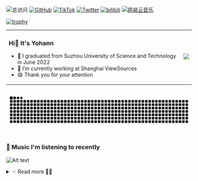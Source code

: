 ![总访问](https://komarev.com/ghpvc/?username=Yohann0617&color=green&style=flat-square&label=views)
[![GitHub](https://img.shields.io/badge/dynamic/json?logo=github&label=GitHub&labelColor=495867&color=green&query=%24.data.totalSubs&url=https%3A%2F%2Fapi.spencerwoo.com%2Fsubstats%2F%3Fsource%3Dgithub%26queryKey%3DYohann0617&style=flat-square)](https://github.com/Yohann0617)
[![TikTok](https://img.shields.io/badge/dynamic/json?logo=TikTok&logoColor=black&label=TikTok&labelColor=f5efef&color=green&query=%24.data.totalSubs&url=https%3A%2F%2Fapi.spencerwoo.com%2Fsubstats%2F%3Fsource%3Dgithub%26queryKey%3Dhayschan&style=flat-square)](https://www.tiktok.com/@yohann.fan?is_from_webapp=1&sender_device=pc)
[![Twitter](https://img.shields.io/badge/dynamic/json?logo=Twitter&logoColor=blue&label=Twitter&labelColor=62CCF0&color=green&query=%24.data.totalSubs&url=https%3A%2F%2Fapi.spencerwoo.com%2Fsubstats%2F%3Fsource%3Dtwitter%26queryKey%3Dfanyuhui617&style=flat-square)](https://twitter.com/fanyuhui617)
[![bilibili](https://img.shields.io/badge/dynamic/json?logo=bilibili&logoColor=FA0B9A&label=bilibili&labelColor=F07FC3&color=green&query=%24.data.totalSubs&url=https%3A%2F%2Fapi.spencerwoo.com%2Fsubstats%2F%3Fsource%3Dbilibili%26queryKey%3D307091821&style=flat-square)](https://space.bilibili.com/307091821)
[![网易云音乐](https://img.shields.io/badge/dynamic/json?logo=网易云音乐&logoColor=red&label=网易云音乐&labelColor=red&color=green&query=%24.data.totalSubs&url=https%3A%2F%2Fapi.spencerwoo.com%2Fsubstats%2F%3Fsource%3DneteaseMusic%26queryKey%3D504017687&style=flat-square)](https://music.163.com/#/user/home?id=504017687)

<!-- 
[![Gitee](https://img.shields.io/badge/dynamic/json?logo=Gitee&logoColor=red&label=Gitee&labelColor=e59082&color=green&query=%24.data.totalSubs&url=https%3A%2F%2Fapi.spencerwoo.com%2Fsubstats%2F%3Fsource%3Dfeedly%257Cinoreader%257CfeedsPub%26queryKey%3Dhttps://haysc.tech/feed.xml&style=flat-square)](https://gitee.com/fan-yuhui)
-->

[![trophy](https://github-profile-trophy.vercel.app/?username=Yohann0617&column=-1)](https://github.com/Yohann0617/github-profile-trophy)

<table >
  <tr>
    <td>
      <h3>Hi👋 It's Yohann</h3>
      <ul>
        <li>📖 I graduated from Suzhou University of Science and Technology in June 2022</li>
        <li>🔭 I’m currently working at Shanghai ViewSources</li>
        <li>😄 Thank you for your attention</li>
      </ul>
    </td>
    <td>
      <img src="https://github-readme-stats.vercel.app/api?username=Yohann0617&show_icons=true&icon_color=blue&text_color=718096&bg_color=ffffff&hide_title=true" />
    </td>
  </tr>
</table>

### ![Yohann's github activity graph](https://raw.githubusercontent.com/Yohann0617/Yohann0617/output/github-contribution-grid-snake.svg)

### 🎵 Music I'm listening to recently

![Alt text](https://spotify-recently-played-readme.vercel.app/api?user=31nwdje3btitlnljdf3en2wrcl2u&width=1000&count=5)

<details>
    <summary> ☜ Read more 👨‍💻</summary>
<br>

|   Total Visitors:   |   ![Visitor Count](https://profile-counter.glitch.me/Yohann0617/count.svg)   | 
| ---- | ---- |
|  🔗 self-created VPN subscription address (base64) | [subscription address](https://chrome-go.19990617.xyz) |
|  📑 how to use VPS to build VPN  |  [build VPN with VPS](https://github.com/Yohann0617/config/tree/main/cloudflare/vps) |
|  📌 build cloudflare worker  |  [cloudflare worker](https://github.com/Yohann0617/config/tree/main/cloudflare/worker)  |
|  ☁️ use telegram api to build unlimited capacity network disk  | [tgNetDisc](https://github.com/Yohann0617/tgNetDisc)  |
|  🖧 scan proxy ip in multiple ways  |  [scan-proxyip](https://github.com/Yohann0617/scan-proxyip)  |
|  📔 build a personal blog | [NotionNext](https://github.com/Yohann0617/NotionNext) |
|  ✈️ build airplane panel | [Xboard](https://github.com/Yohann0617/Xboard-airplane) |
|  ✈️ deploy XrayR with docker | [deploy XrayR with docker](https://github.com/Yohann0617/XrayR) |
|  🛩️ a Xray backend framework that can easily support many panels | [XrayR](https://github.com/Yohann0617/XrayR-release) |
|  📃 private repository | [Yohann's private repository](https://github.com/Yohann0617/private) |

<br>

[![个人贡献](https://github-profile-summary-cards.vercel.app/api/cards/profile-details?username=Yohann0617&theme=github)](https://github-profile-summary-cards.vercel.app/api/cards/profile-details?username=Yohann0617&theme=github)

</details>

